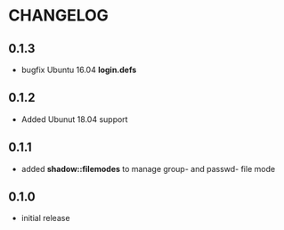 # CHANGELOG

## 0.1.3

* bugfix Ubuntu 16.04 **login.defs**

## 0.1.2

* Added Ubunut 18.04 support

## 0.1.1

* added **shadow::filemodes** to manage group- and passwd- file mode

## 0.1.0

* initial release

